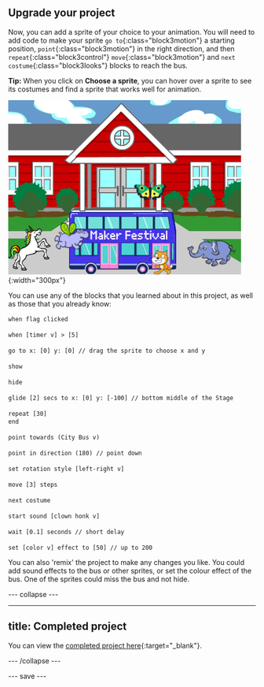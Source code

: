 ## Upgrade your project

Now, you can add a sprite of your choice to your animation. You will need to add code to make your sprite `go to`{:class="block3motion"} a starting position, `point`{:class="block3motion"} in the right direction, and then `repeat`{:class="block3control"} `move`{:class="block3motion"} and `next costume`{:class="block3looks"} blocks to reach the bus.

**Tip:** When you click on **Choose a sprite**, you can hover over a sprite to see its costumes and find a sprite that works well for animation. 

![A bus with "Maker Festival" text.](images/bus-upgrade.png){:width="300px"}

You can use any of the blocks that you learned about in this project, as well as those that you already know:

```blocks3
when flag clicked

when [timer v] > [5]

go to x: [0] y: [0] // drag the sprite to choose x and y

show

hide

glide [2] secs to x: [0] y: [-100] // bottom middle of the Stage

repeat [30]
end

point towards (City Bus v)

point in direction (180) // point down

set rotation style [left-right v]

move [3] steps

next costume

start sound [clown honk v]

wait [0.1] seconds // short delay

set [color v] effect to [50] // up to 200
```

You can also 'remix' the project to make any changes you like. You could add sound effects to the bus or other sprites, or set the colour effect of the bus. One of the sprites could miss the bus and not hide.

--- collapse ---

---
title: Completed project
---

You can view the [completed project here](https://scratch.mit.edu/projects/486719199/){:target="_blank"}.

--- /collapse ---

--- save ---
